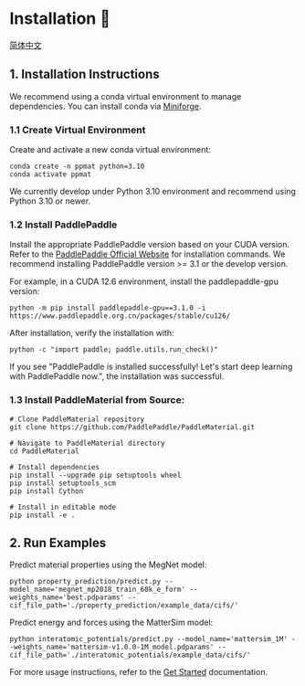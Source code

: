 # Installation 🔧

[简体中文](./Install_cn.md)

## 1. Installation Instructions

We recommend using a conda virtual environment to manage dependencies. You can install conda via [Miniforge](https://github.com/conda-forge/miniforge).

### 1.1 Create Virtual Environment
Create and activate a new conda virtual environment:

    conda create -n ppmat python=3.10
    conda activate ppmat

We currently develop under Python 3.10 environment and recommend using Python 3.10 or newer.

### 1.2 Install PaddlePaddle
Install the appropriate PaddlePaddle version based on your CUDA version. Refer to the [PaddlePaddle Official Website](https://www.paddlepaddle.org.cn/install/quick) for installation commands. We recommend installing PaddlePaddle version >= 3.1 or the develop version.

For example, in a CUDA 12.6 environment, install the paddlepaddle-gpu version:

    python -m pip install paddlepaddle-gpu==3.1.0 -i https://www.paddlepaddle.org.cn/packages/stable/cu126/

After installation, verify the installation with:

    python -c "import paddle; paddle.utils.run_check()"

If you see "PaddlePaddle is installed successfully! Let's start deep learning with PaddlePaddle now.", the installation was successful.

### 1.3 Install PaddleMaterial from Source:

    # Clone PaddleMaterial repository
    git clone https://github.com/PaddlePaddle/PaddleMaterial.git

    # Navigate to PaddleMaterial directory
    cd PaddleMaterial

    # Install dependencies
    pip install --upgrade pip setuptools wheel
    pip install setuptools_scm
    pip install Cython

    # Install in editable mode
    pip install -e .

## 2. Run Examples

Predict material properties using the MegNet model:

    python property_prediction/predict.py --model_name='megnet_mp2018_train_60k_e_form' --weights_name='best.pdparams' --cif_file_path='./property_prediction/example_data/cifs/'

Predict energy and forces using the MatterSim model:

    python interatomic_potentials/predict.py --model_name='mattersim_1M' --weights_name='mattersim-v1.0.0-1M_model.pdparams' --cif_file_path='./interatomic_potentials/example_data/cifs/'

For more usage instructions, refer to the [Get Started](./get_started.md) documentation.
